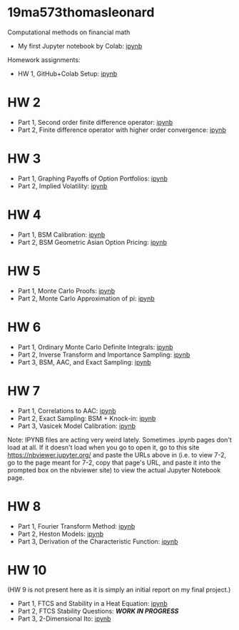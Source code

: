 # 19ma573thomasleonard
Computational methods on financial math

* My first Jupyter notebook by Colab: [ipynb](src/first_notebook_v01.ipynb)

Homework assignments:
* HW 1, GitHub+Colab Setup: [ipynb](src/homework1_v01.ipynb)

# HW 2
* Part 1, Second order finite difference operator: [ipynb](src/hw2_second_fd_v01.ipynb)
* Part 2, Finite difference operator with higher order convergence: [ipynb](src/hw2_ex_fd_v02.ipynb)

# HW 3
* Part 1, Graphing Payoffs of Option Portfolios: [ipynb](src/hw3_option_combinations_v02.ipynb)
* Part 2, Implied Volatility: [ipynb](src/hw3_implied_volatility_v02.ipynb)

# HW 4
* Part 1, BSM Calibration: [ipynb](src/hw4_bsm_calibration_v02.ipynb)
* Part 2, BSM Geometric Asian Option Pricing: [ipynb](src/hw4_bsm_geometric_asian_option_v02.ipynb)

# HW 5
* Part 1, Monte Carlo Proofs: [ipynb](src/hw5_mc_01_v02.ipynb)
* Part 2, Monte Carlo Approximation of pi: [ipynb](src/hw5_mc_02_v02.ipynb)

# HW 6
* Part 1, Ordinary Monte Carlo Definite Integrals: [ipynb](src/hw6_omc_integral_v01.ipynb)
* Part 2, Inverse Transform and Importance Sampling: [ipynb](src/hw6_is_it_integral_v01.ipynb)
* Part 3, BSM, AAC, and Exact Sampling: [ipynb](src/hw6_exact_sample_v01.ipynb)

# HW 7
* Part 1, Correlations to AAC: [ipynb](src/hw7_correlations_to_aac_v02.ipynb)
* Part 2, Exact Sampling: BSM + Knock-in: [ipynb](src/hw7_es_bsm_knock_in_v02.ipynb)
* Part 3, Vasicek Model Calibration: [ipynb](src/hw7_vasicek_calibration_v04.ipynb)

Note: IPYNB files are acting very weird lately. Sometimes .ipynb pages don't load at all. If it doesn't load when you go to open it, go to this site https://nbviewer.jupyter.org/ and paste the URLs above in (i.e. to view 7-2, go to the page meant for 7-2, copy that page's URL, and paste it into the prompted box on the nbviewer site) to view the actual Jupyter Notebook page.

# HW 8
* Part 1, Fourier Transform Method: [ipynb](src/hw8_1_v03.ipynb)
* Part 2, Heston Models: [ipynb](src/hw8_2_heston_pricing_v02.ipynb)
* Part 3, Derivation of the Characteristic Function: [ipynb](src/hw8_3_derivation_of_characteristic_function_v02.ipynb)

# HW 10
(HW 9 is not present here as it is simply an initial report on my final project.)
* Part 1, FTCS and Stability in a Heat Equation: [ipynb](src/hw10_heat_ftcs.ipynb)
* Part 2, FTCS Stability Questions: ***WORK IN PROGRESS***
* Part 3, 2-Dimensional Ito: [ipynb](src/hw10_2d_ito.ipynb)
